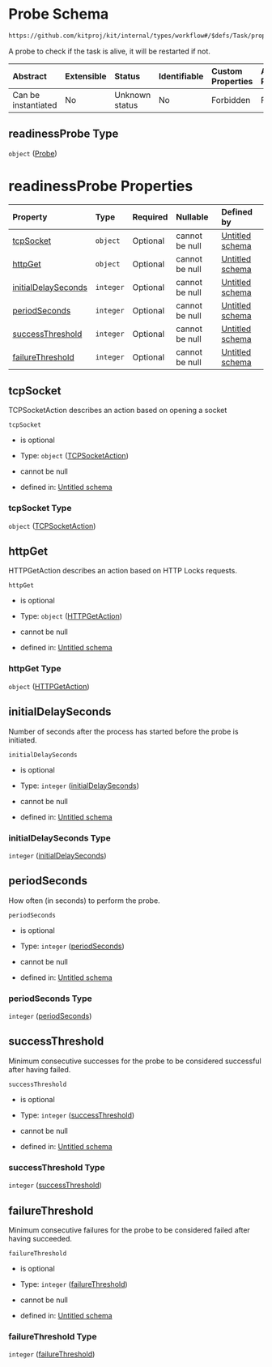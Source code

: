 # Probe Schema

```txt
https://github.com/kitproj/kit/internal/types/workflow#/$defs/Task/properties/readinessProbe
```

A probe to check if the task is alive, it will be restarted if not.

| Abstract            | Extensible | Status         | Identifiable | Custom Properties | Additional Properties | Access Restrictions | Defined In                                                                      |
| :------------------ | :--------- | :------------- | :----------- | :---------------- | :-------------------- | :------------------ | :------------------------------------------------------------------------------ |
| Can be instantiated | No         | Unknown status | No           | Forbidden         | Forbidden             | none                | [workflow.schema.json\*](../../out/workflow.schema.json "open original schema") |

## readinessProbe Type

`object` ([Probe](workflow-defs-probe.md))

# readinessProbe Properties

| Property                                    | Type      | Required | Nullable       | Defined by                                                                                                                                                                    |
| :------------------------------------------ | :-------- | :------- | :------------- | :---------------------------------------------------------------------------------------------------------------------------------------------------------------------------- |
| [tcpSocket](#tcpsocket)                     | `object`  | Optional | cannot be null | [Untitled schema](workflow-defs-tcpsocketaction.md "https://github.com/kitproj/kit/internal/types/workflow#/$defs/Probe/properties/tcpSocket")                                |
| [httpGet](#httpget)                         | `object`  | Optional | cannot be null | [Untitled schema](workflow-defs-httpgetaction.md "https://github.com/kitproj/kit/internal/types/workflow#/$defs/Probe/properties/httpGet")                                    |
| [initialDelaySeconds](#initialdelayseconds) | `integer` | Optional | cannot be null | [Untitled schema](workflow-defs-probe-properties-initialdelayseconds.md "https://github.com/kitproj/kit/internal/types/workflow#/$defs/Probe/properties/initialDelaySeconds") |
| [periodSeconds](#periodseconds)             | `integer` | Optional | cannot be null | [Untitled schema](workflow-defs-probe-properties-periodseconds.md "https://github.com/kitproj/kit/internal/types/workflow#/$defs/Probe/properties/periodSeconds")             |
| [successThreshold](#successthreshold)       | `integer` | Optional | cannot be null | [Untitled schema](workflow-defs-probe-properties-successthreshold.md "https://github.com/kitproj/kit/internal/types/workflow#/$defs/Probe/properties/successThreshold")       |
| [failureThreshold](#failurethreshold)       | `integer` | Optional | cannot be null | [Untitled schema](workflow-defs-probe-properties-failurethreshold.md "https://github.com/kitproj/kit/internal/types/workflow#/$defs/Probe/properties/failureThreshold")       |

## tcpSocket

TCPSocketAction describes an action based on opening a socket

`tcpSocket`

* is optional

* Type: `object` ([TCPSocketAction](workflow-defs-tcpsocketaction.md))

* cannot be null

* defined in: [Untitled schema](workflow-defs-tcpsocketaction.md "https://github.com/kitproj/kit/internal/types/workflow#/$defs/Probe/properties/tcpSocket")

### tcpSocket Type

`object` ([TCPSocketAction](workflow-defs-tcpsocketaction.md))

## httpGet

HTTPGetAction describes an action based on HTTP Locks requests.

`httpGet`

* is optional

* Type: `object` ([HTTPGetAction](workflow-defs-httpgetaction.md))

* cannot be null

* defined in: [Untitled schema](workflow-defs-httpgetaction.md "https://github.com/kitproj/kit/internal/types/workflow#/$defs/Probe/properties/httpGet")

### httpGet Type

`object` ([HTTPGetAction](workflow-defs-httpgetaction.md))

## initialDelaySeconds

Number of seconds after the process has started before the probe is initiated.

`initialDelaySeconds`

* is optional

* Type: `integer` ([initialDelaySeconds](workflow-defs-probe-properties-initialdelayseconds.md))

* cannot be null

* defined in: [Untitled schema](workflow-defs-probe-properties-initialdelayseconds.md "https://github.com/kitproj/kit/internal/types/workflow#/$defs/Probe/properties/initialDelaySeconds")

### initialDelaySeconds Type

`integer` ([initialDelaySeconds](workflow-defs-probe-properties-initialdelayseconds.md))

## periodSeconds

How often (in seconds) to perform the probe.

`periodSeconds`

* is optional

* Type: `integer` ([periodSeconds](workflow-defs-probe-properties-periodseconds.md))

* cannot be null

* defined in: [Untitled schema](workflow-defs-probe-properties-periodseconds.md "https://github.com/kitproj/kit/internal/types/workflow#/$defs/Probe/properties/periodSeconds")

### periodSeconds Type

`integer` ([periodSeconds](workflow-defs-probe-properties-periodseconds.md))

## successThreshold

Minimum consecutive successes for the probe to be considered successful after having failed.

`successThreshold`

* is optional

* Type: `integer` ([successThreshold](workflow-defs-probe-properties-successthreshold.md))

* cannot be null

* defined in: [Untitled schema](workflow-defs-probe-properties-successthreshold.md "https://github.com/kitproj/kit/internal/types/workflow#/$defs/Probe/properties/successThreshold")

### successThreshold Type

`integer` ([successThreshold](workflow-defs-probe-properties-successthreshold.md))

## failureThreshold

Minimum consecutive failures for the probe to be considered failed after having succeeded.

`failureThreshold`

* is optional

* Type: `integer` ([failureThreshold](workflow-defs-probe-properties-failurethreshold.md))

* cannot be null

* defined in: [Untitled schema](workflow-defs-probe-properties-failurethreshold.md "https://github.com/kitproj/kit/internal/types/workflow#/$defs/Probe/properties/failureThreshold")

### failureThreshold Type

`integer` ([failureThreshold](workflow-defs-probe-properties-failurethreshold.md))
